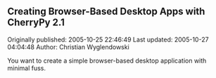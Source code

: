 ## Creating Browser-Based Desktop Apps with CherryPy 2.1 
Originally published: 2005-10-25 22:46:49 
Last updated: 2005-10-27 04:04:48 
Author: Christian Wyglendowski 
 
You want to create a simple browser-based desktop application with minimal fuss.